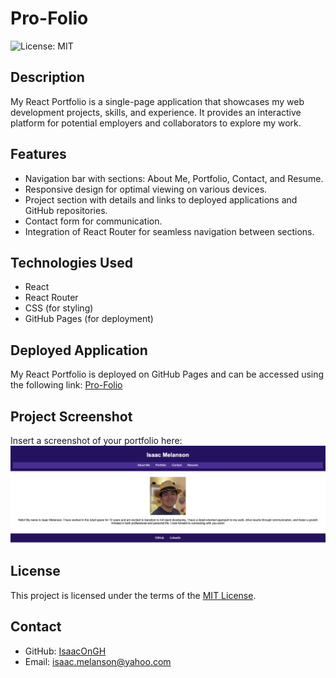 # Pro-Folio

![License: MIT](https://img.shields.io/badge/License-MIT-yellow.svg)

## Description

My React Portfolio is a single-page application that showcases my web development projects, skills, and experience. It provides an interactive platform for potential employers and collaborators to explore my work.

## Features

- Navigation bar with sections: About Me, Portfolio, Contact, and Resume.
- Responsive design for optimal viewing on various devices.
- Project section with details and links to deployed applications and GitHub repositories.
- Contact form for communication.
- Integration of React Router for seamless navigation between sections.

## Technologies Used

- React
- React Router
- CSS (for styling)
- GitHub Pages (for deployment)

## Deployed Application

My React Portfolio is deployed on GitHub Pages and can be accessed using the following link: [Pro-Folio](https://your-github-username.github.io/react-portfolio)

## Project Screenshot

Insert a screenshot of your portfolio here:
![Portfolio Screenshot](/public/Pro-Folio-Image.png)

## License

This project is licensed under the terms of the [MIT License](https://opensource.org/licenses/MIT).

## Contact

- GitHub: [IsaacOnGH](https://github.com/IsaacOnGH)
- Email: isaac.melanson@yahoo.com